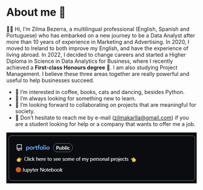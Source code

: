 # About me 📂

👋🏼 Hi, I’m Zilma Bezerra, a multilingual professional (English, Spanish and Portuguese) who has embarked on a new journey to be a Data Analyst after more than 10 years of experience in Marketing and Advertising. In 2020, I moved to Ireland to both improve my English, and have the experience of living abroad. In 2022, I decided to change careers and started a Higher Diploma in Science in Data Analytics for Business, where I recently achieved a **First-class Honours degree** 🥇. I am also studying Project Management. I believe these three areas together are really powerful and useful to help businesses succeed.

- 🥰 I’m interested in coffee, books, cats and dancing, besides Python.
- 🌱 I’m always looking for something new to learn.
- 🤝 I’m looking forward to collaborating on projects that are meaningful for society.
- 📧 Don’t hesitate to reach me by e-mail (zilmakarlla@gmail.com) if you are a student looking for help or a company that wants to offer me a job.

[![](portfolio_.png)](https://github.com/zilmabezerra/portfolio)

<!---
zilmabezerra/zilmabezerra is a ✨ special ✨ repository because its `README.md` (this file) appears on your GitHub profile.
You can click the Preview link to take a look at your changes.
--->
